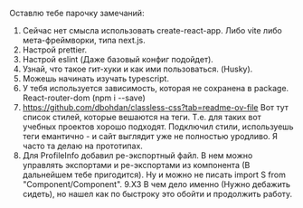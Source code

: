 Оставлю тебе парочку замечаний:

1. Сейчас нет смысла использовать create-react-app. Либо vite либо мета-фреймворки, типа next.js.
2. Настрой prettier.
3. Настрой eslint (Даже базовый конфиг подойдет).
4. Узнай, что такое гит-хуки и как ими пользоваться. (Husky).
5. Можешь начинать изучать typescript.
6. У тебя используется зависимость, которая не сохранена в package. React-router-dom (npm i --save)
7. https://github.com/dbohdan/classless-css?tab=readme-ov-file Вот тут список стилей, которые вешаются на теги. Т.е. для таких вот учебных проектов хорошо подходят. Подключил стили, используешь теги емантично - и сайт выглядит уже не полностью уродливо. Я часто та делаю на прототипах.
8. Для ProfileInfo добавил ре-экспортный файл. В нем можно управлять экспортами и ре-экспортами из компонента (В дальнейшем тебе пригодится). Ну и можно не писать import S from "Component/Component".
9.ХЗ В чем дело именно (Нужно дебажить сидеть), но нашел как по быстроку это обойти и продолжить работу.
